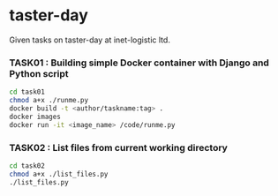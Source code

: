 # taster-day
Given tasks on taster-day at inet-logistic ltd.

### TASK01 : Building simple Docker container with Django and Python script ###
``` bash
cd task01
chmod a+x ./runme.py
docker build -t <author/taskname:tag> .
docker images
docker run -it <image_name> /code/runme.py
```

### TASK02 : List files from current working directory ####
``` bash
cd task02
chmod a+x ./list_files.py
./list_files.py
```